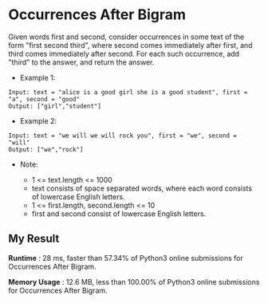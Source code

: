 # Occurrences After Bigram

Given words first and second, consider occurrences in some text of the form "first second third", where second comes immediately after first, and third comes immediately after second.
For each such occurrence, add "third" to the answer, and return the answer.


- Example 1:

```
Input: text = "alice is a good girl she is a good student", first = "a", second = "good"
Output: ["girl","student"]
```

- Example 2:

```
Input: text = "we will we will rock you", first = "we", second = "will"
Output: ["we","rock"]
``` 

- Note:

  - 1 <= text.length <= 1000
  - text consists of space separated words, where each word consists of lowercase English letters.
  - 1 <= first.length, second.length <= 10
  - first and second consist of lowercase English letters.
  
  
## My Result

**Runtime** : 28 ms, faster than 57.34% of Python3 online submissions for Occurrences After Bigram.

**Memory Usage** : 12.6 MB, less than 100.00% of Python3 online submissions for Occurrences After Bigram.
 
 
